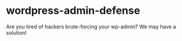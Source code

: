 # wordpress-admin-defense
Are you tired of hackers brute-forcing your wp-admin? We may have a solution!
